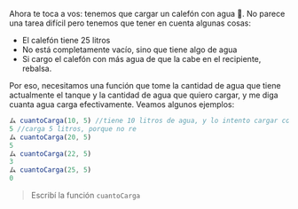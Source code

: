 Ahora te toca a vos: tenemos que cargar un calefón con agua :potable_water:. No parece una tarea difícil pero tenemos que tener en cuenta algunas cosas:

* El calefón tiene 25 litros
* No está completamente vacío, sino que tiene algo de agua
* Si cargo el calefón con más agua de que la cabe en el recipiente, rebalsa.

Por eso, necesitamos una función que tome la cantidad de agua que tiene actualmente el tanque y la cantidad de agua que quiero cargar, y me diga cuanta agua carga efectivamente. Veamos algunos ejemplos:

```javascript
ム cuantoCarga(10, 5) //tiene 10 litros de agua, y lo intento cargar con 5 litros más
5 //carga 5 litros, porque no re
ム cuantoCarga(20, 5)
5
ム cuantoCarga(22, 5)
3
ム cuantoCarga(25, 5)
0
```

> Escribí la función `cuantoCarga`